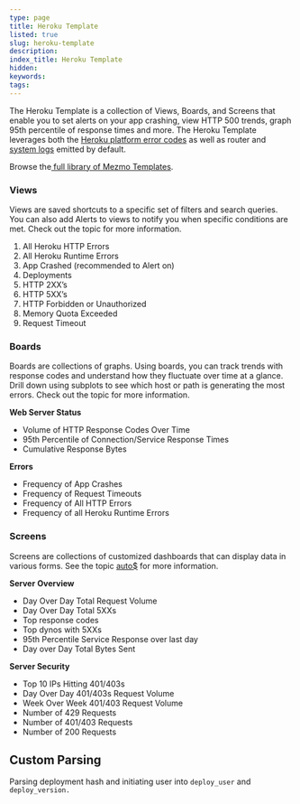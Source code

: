 ```yaml
---
type: page
title: Heroku Template
listed: true
slug: heroku-template
description: 
index_title: Heroku Template
hidden: 
keywords: 
tags: 
---
```


The Heroku Template is a collection of Views, Boards, and Screens that enable you to set alerts on your app crashing, view HTTP 500 trends, graph 95th percentile of response times and more. The Heroku Template leverages both the [Heroku platform error codes](https://devcenter.heroku.com/articles/error-codes) as well as router and [system logs](https://devcenter.heroku.com/articles/logging#types-of-logs) emitted by default.

Browse the[ full library of Mezmo Templates](https://app.mezmo.com/manage/template-library).

### Views

Views are saved shortcuts to a specific set of filters and search queries. You can also add Alerts to views to notify you when specific conditions are met. Check out the topic [](/docs/add-alerts-to-views) for more information.

1. All Heroku HTTP Errors
2. All Heroku Runtime Errors
3. App Crashed (recommended to Alert on)
4. Deployments
5. HTTP 2XX’s
6. HTTP 5XX’s
7. HTTP Forbidden or Unauthorized
8. Memory Quota Exceeded
9. Request Timeout

### Boards

Boards are collections of graphs. Using boards, you can track trends with response codes and understand how they fluctuate over time at a glance. Drill down using subplots to see which host or path is generating the most errors. Check out the topic [](/docs/visualize-log-data-with-graphs) for more information.

**Web Server Status**

- Volume of HTTP Response Codes Over Time
- 95th Percentile of Connection/Service Response Times
- Cumulative Response Bytes

**Errors**

- Frequency of App Crashes
- Frequency of Request Timeouts
- Frequency of All HTTP Errors
- Frequency of all Heroku Runtime Errors

### Screens

Screens are collections of customized dashboards that can display data in various forms. See the topic [auto$](/docs/use-screens-and-widgets-to-monitor-log-data) for more information.

**Server** **Overview**

- Day Over Day Total Request Volume
- Day Over Day Total 5XXs
- Top response codes
- Top dynos with 5XXs
- 95th Percentile Service Response over last day
- Day over Day Total Bytes Sent

**Server Security**

- Top 10 IPs Hitting 401/403s
- Day Over Day 401/403s Request Volume
- Week Over Week 401/403 Request Volume
- Number of 429 Requests
- Number of 401/403 Requests
- Number of 200 Requests

## Custom Parsing

Parsing deployment hash and initiating user into `deploy_user` and `deploy_version.`